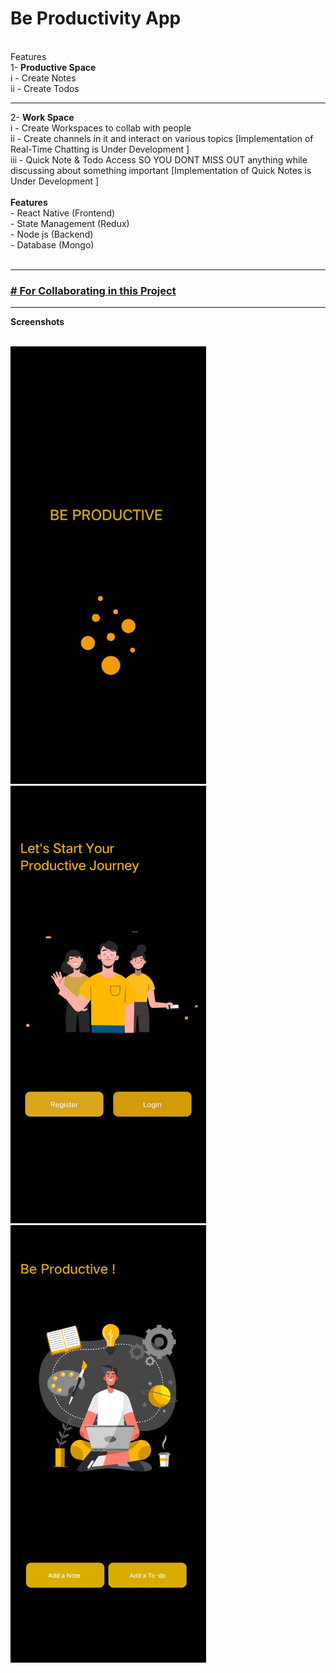 # Be Productivity App
<br>
Features<br>
1- <b> Productive Space </b><br>
  i  - Create Notes <br>
  ii - Create Todos <br>
  <hr>
2- <b> Work Space </b> <br>
  i   - Create Workspaces to collab with people  <br> 
  ii  - Create channels in it and interact on various topics [Implementation of Real-Time Chatting is Under Development ]  <br>
  iii - Quick Note & Todo Access SO YOU DONT MISS OUT anything while discussing about something important [Implementation of Quick Notes is Under Development ] <br>
<br>
<b> Features </b> <br/>
  - React Native (Frontend) <br>
  - State Management (Redux) <br>
  - Node js (Backend) <br>
  - Database (Mongo)<br>
<br>
<hr>
<h3><a href="./CONTRIBUTING.md"># For Collaborating in this Project </a></h3>
<hr>
<b> Screenshots </b> <br>
<br>
<p float="left">
  <img src="./screenshots/Splash.jpg" height="700" />
  <img src="./screenshots/OnBoard.jpg" height="700" />
  <img src="./screenshots/Home.jpg" height="700" />
</p>
